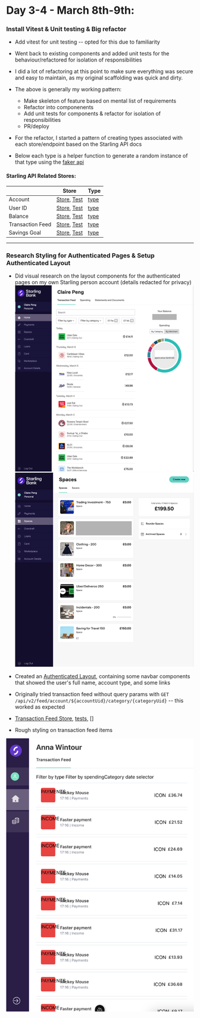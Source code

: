 # Day 3-4 - March 8th-9th:

### Install Vitest & Unit testing & Big refactor

- Add vitest for unit testing -- opted for this due to familiarity

- Went back to existing components and added unit tests for the behaviour/refactored for isolation of responsibilities
- I did a lot of refactoring at this point to make sure everything was secure and easy to maintain, as my original scaffolding was quick and dirty.

- The above is generally my working pattern:

  - Make skeleton of feature based on mental list of requirements
  - Refactor into componenents
  - Add unit tests for components & refactor for isolation of responsibilities
  - PR/deploy

- For the refactor, I started a pattern of creating types associated with each store/endpoint based on the Starling API docs
- Below each type is a helper function to generate a random instance of that type using the [faker api](https://fakerjs.dev/)

#### Starling API Related Stores:

|                  | **Store**                                                                      | **Type**                              |
| ---------------- | ------------------------------------------------------------------------------ | ------------------------------------- |
| Account          | [Store](../store/accounts.ts), [Test](../store/accounts.test.ts)               | [type](../types/account.type.ts)      |
| User ID          | [Store](../store/userIdentity.ts), [Test](../store/userIdentity.test.ts)       | [type](../types/userIdentity.type.ts) |
| Balance          | [Store](../store/balance.ts), [Test](../store/balance.test.ts)                 | [type](../types/balance.type.ts)      |
| Transaction Feed | [Store](../store/transactionFeed.ts), [Test](../store/transactionFeed.test.ts) | [type](../types/feedItem.type.ts)     |
| Savings Goal     | [Store](../store/savingsGoals.ts), [Test](../store/savingsGoals.test.ts)       | [type](../types/savingsGoal.type.ts)  |

<hr>

### Research Styling for Authenticated Pages & Setup Authenticated Layout

- Did visual research on the layout components for the authenticated pages on my own Starling person account (details redacted for privacy)
  <img src="./images/Transaction Feed Page Research.png"/>
  <img src="./images/Savings Space Research.png"/>

- Created an [Authenticated Layout](../layouts/authenticated.vue), containing some navbar components that showed the user's full name, account type, and some links

- Originally tried transaction feed without query params with `GET /api/v2/feed/account/${accountUid}/category/{categoryUid}` -- this worked as expected
- [Transaction Feed Store](../store/transactionFeed.ts), [tests](../store/transactionFeed.test.ts), []

- Rough styling on transaction feed items

<img src="./images/Transaction Feed WIP 1.png"/>

